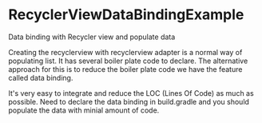 # RecyclerViewDataBindingExample
Data binding with Recycler view and populate data

Creating the recyclerview with recyclerview adapter is a normal way of populating list. It has several boiler plate code to declare. The alternative approach for this is to reduce the boiler plate code we have the feature called data binding.

It's very easy to integrate and reduce the LOC (Lines Of Code) as much as possible. Need to declare the data binding in build.gradle and you should populate the data with minial amount of code.
